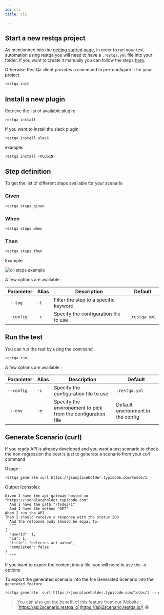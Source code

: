 ```yaml
---
id: cli
title: Cli

---
```



## Start a new restqa project

As mentionned into the [getting started page](../getting-started/quickstart.md), in order to run your test automation using restqa you will need to have a `.restqa.yml` file into your folder.
If you want to create it manually you can follow the steps [here](../getting-started/manual-installation.md).

Otherwise RestQa client provides a command to pre-configure it for your project.

```bash
restqa init
```

## Install a new plugin

Retrieve the list of available plugin:

```bash
restqa install 
```

If you want to install the slack plugin:


```bash
restqa install slack
```

example:

```bash
restqa install <PLUGIN>
```

## Step definition

To get the list of different steps available for your scenario

### Given

```bash
restqa steps given
```

### When

```bash
restqa steps when
```
### Then

```bash
restqa steps then
```

Example: 

![cli steps example](../assets/restqa-steps.gif)


A few options are available :

| Parameter  | Alias | Description                                                  | Default                           | 
| ---------- | ----- | ------------------------------------------------------------ | --------------------------------- |
| ` --tag`   | `-t`  | Filter the step to a specific keyword                        |                                   |
| `--config` | `-c`  | Specify the configuration file to use                        | `.restqa.yml`                     |

## Run the test

You can run the test by using the command

```bash
restqa run
```

A few options are available :

| Parameter  | Alias | Description                                                  | Default                           | 
| ---------- | ----- | ------------------------------------------------------------ | --------------------------------- |
| `--config` | `-c` | Specify the configuration file to use                        | `.restqa.yml`                     |
| ` --env`   | `-e` | Specify the environement to pick from the configuration file | Default environment in the config |

## Generate Scenario (curl)

If you ready API is already developed and you want a test scenario to check the non-regression the best is just to generate a scenario from your curl command

Usage : 

```bash
restqa generate curl https://jsonplaceholder.typicode.com/todos/1
```

Output (console):

```gherkin
Given I have the api gateway hosted on "https://jsonplaceholder.typicode.com"
  And I have the path "/todos/1"
  And I have the method "GET"
When I run the API
Then I should receive a response with the status 200
  And the response body should be equal to:
  """
{
  "userId": 1,
  "id": 1,
  "title": "delectus aut autem",
  "completed": false
}
  """
```

If you want to export the content into a file, you will need to use the `-o` options

To export the generated scenario into the file Generated Scenario into the `generated.feature`

```bash
restqa generate  curl https://jsonplaceholder.typicode.com/todos/1 -o generated.feature
```

> You can also get the benefit of this feature from our Website : [https://api2scenario.restqa.io](https://api2scenario.restqa.io/) 😁

